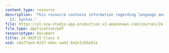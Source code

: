```yaml
---
content_type: resource
description: 'This resource contains information regarding language and its structure
  II: Syntax.'
file: https://ol-ocw-studio-app-production.s3.amazonaws.com/courses/24-902-language-and-its-structure-ii-syntax-fall-2015/c8a77ae46237e0acaa426a2e1cb5e61a_MIT24_902F15_Class4.pdf
file_type: application/pdf
resourcetype: Document
title: 24.902F15 Class 4
uid: c8a77ae4-6237-e0ac-aa42-6a2e1cb5e61a
---
```

